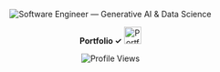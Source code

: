 <div align="center">

<img
  src="https://readme-typing-svg.demolab.com?font=Inter&size=36&duration=1700&pause=800&color=FF1493&center=true&vCenter=true&width=1000&lines=S+O+F+T+W+A+R+E%E2%80%83%E2%80%83E+N+G+I+N+E+E+R;A+I%E2%80%83+E+N+G+I+N+E+E+R+%E2%80%83+L+E+A+R+N+E+R"
  alt="Software Engineer — Generative AI & Data Science"
/>
<p>
  <b> Portfolio ✓</b>
  <a href="https://portfolio-eta-flame-69.vercel.app/">
    <img src="https://cdn-icons-png.flaticon.com/16/7811/7811495.png" alt="Portfolio" width="30"/></a> 
</p>

</div>


<p align="center">
  <img src="https://komarev.com/ghpvc/?username=sevenjunebaby&style=flat-square&color=ff69b4" alt="Profile Views"/>

  
</p>




